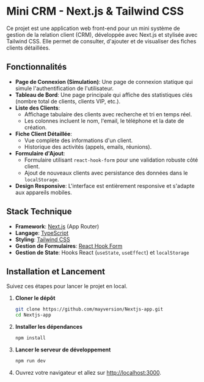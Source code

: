 # Mini CRM - Next.js & Tailwind CSS

Ce projet est une application web front-end pour un mini système de gestion de la relation client (CRM), développée avec Next.js et stylisée avec Tailwind CSS. Elle permet de consulter, d'ajouter et de visualiser des fiches clients détaillées.

## Fonctionnalités

*   **Page de Connexion (Simulation)**: Une page de connexion statique qui simule l'authentification de l'utilisateur.
*   **Tableau de Bord**: Une page principale qui affiche des statistiques clés (nombre total de clients, clients VIP, etc.).
*   **Liste des Clients**:
    *   Affichage tabulaire des clients avec recherche et tri en temps réel.
    *   Les colonnes incluent le nom, l'email, le téléphone et la date de création.
*   **Fiche Client Détaillée**:
    *   Vue complète des informations d'un client.
    *   Historique des activités (appels, emails, réunions).
*   **Formulaire d'Ajout**:
    *   Formulaire utilisant `react-hook-form` pour une validation robuste côté client.
    *   Ajout de nouveaux clients avec persistance des données dans le `localStorage`.
*   **Design Responsive**: L'interface est entièrement responsive et s'adapte aux appareils mobiles.

## Stack Technique

*   **Framework**: [Next.js](https://nextjs.org/) (App Router)
*   **Langage**: [TypeScript](https://www.typescriptlang.org/)
*   **Styling**: [Tailwind CSS](https://tailwindcss.com/)
*   **Gestion de Formulaires**: [React Hook Form](https://react-hook-form.com/)
*   **Gestion de State**: Hooks React (`useState`, `useEffect`) et `localStorage`

## Installation et Lancement

Suivez ces étapes pour lancer le projet en local.

1.  **Cloner le dépôt**
    ```bash
    git clone https://github.com/mayversion/Nextjs-app.git
    cd Nextjs-app
    ```

2.  **Installer les dépendances**
    ```bash
    npm install
    ```

3.  **Lancer le serveur de développement**
    ```bash
    npm run dev
    ```

4.  Ouvrez votre navigateur et allez sur [http://localhost:3000](http://localhost:3000). 